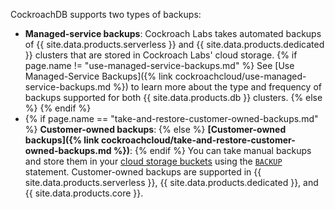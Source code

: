 CockroachDB supports two types of backups:

- **Managed-service backups**: Cockroach Labs takes automated backups of {{ site.data.products.serverless }} and {{ site.data.products.dedicated }} clusters that are stored in Cockroach Labs' cloud storage. {% if page.name != "use-managed-service-backups.md" %} See [Use Managed-Service Backups]({% link cockroachcloud/use-managed-service-backups.md %}) to learn more about the type and frequency of backups supported for both {{ site.data.products.db }} clusters. {% else %}  {% endif %}
- {% if page.name == "take-and-restore-customer-owned-backups.md" %} **Customer-owned backups**: {% else %} **[Customer-owned backups]({% link cockroachcloud/take-and-restore-customer-owned-backups.md %})**: {% endif %} You can take manual backups and store them in your [cloud storage buckets](../{{site.versions["stable"]}}/use-cloud-storage.html) using the [`BACKUP`](../{{site.versions["stable"]}}/backup.html) statement. Customer-owned backups are supported in {{ site.data.products.serverless }}, {{ site.data.products.dedicated }}, and {{ site.data.products.core }}.

